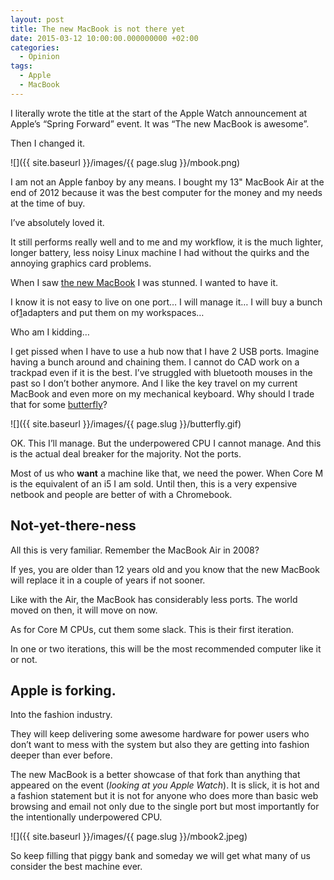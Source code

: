 ```yaml
---
layout: post
title: The new MacBook is not there yet
date: 2015-03-12 10:00:00.000000000 +02:00
categories:
  - Opinion
tags:
  - Apple
  - MacBook
---
```


I literally wrote the title at the start of the Apple Watch announcement at Apple’s “Spring Forward” event. It was “The new MacBook is awesome”.

Then I changed it.

![]({{ site.baseurl }}/images/{{ page.slug }}/mbook.png)

I am not an Apple fanboy by any means. I bought my 13" MacBook Air at the end of 2012 because it was the best computer for the money and my needs at the time of buy.

I’ve absolutely loved it.

It still performs really well and to me and my workflow, it is the much lighter, longer battery, less noisy Linux machine I had without the quirks and the annoying graphics card problems.

When I saw [the new MacBook](https:///www.apple.com/macbook/) I was stunned. I wanted to have it.

<!--more-->

I know it is not easy to live on one port… I will manage it… I will buy a bunch of[1](https:///tsangiotis.com/the-new-macbook-is-there-yet/#fn:1)adapters and put them on my workspaces…

Who am I kidding…

I get pissed when I have to use a hub now that I have 2 USB ports. Imagine having a bunch around and chaining them. I cannot do CAD work on a trackpad even if it is the best. I’ve struggled with bluetooth mouses in the past so I don’t bother anymore. And I like the key travel on my current MacBook and even more on my mechanical keyboard. Why should I trade that for some [butterfly](https:///www.businessinsider.com/new-apple-macbook-keyboard-2015-3)?

![]({{ site.baseurl }}/images/{{ page.slug }}/butterfly.gif)

OK. This I’ll manage. But the underpowered CPU I cannot manage. And this is the actual deal breaker for the majority. Not the ports.

Most of us who **want** a machine like that, we need the power. When Core M is the equivalent of an i5 I am sold. Until then, this is a very expensive netbook and people are better of with a Chromebook.

## Not-yet-there-ness

All this is very familiar. Remember the MacBook Air in 2008?

If yes, you are older than 12 years old and you know that the new MacBook will replace it in a couple of years if not sooner.

Like with the Air, the MacBook has considerably less ports. The world moved on then, it will move on now.

As for Core M CPUs, cut them some slack. This is their first iteration.

In one or two iterations, this will be the most recommended computer like it or not.

## Apple is forking.

Into the fashion industry.

They will keep delivering some awesome hardware for power users who don’t want to mess with the system but also they are getting into fashion deeper than ever before.

The new MacBook is a better showcase of that fork than anything that appeared on the event (_looking at you Apple Watch_). It is slick, it is hot and a fashion statement but it is not for anyone who does more than basic web browsing and email not only due to the single port but most importantly for the intentionally underpowered CPU.

![]({{ site.baseurl }}/images/{{ page.slug }}/mbook2.jpeg)

So keep filling that piggy bank and someday we will get what many of us consider the best machine ever.
